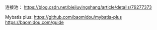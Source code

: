 连接池：
https://blog.csdn.net/biejiuyingshang/article/details/79277373

Mybatis plus:
https://github.com/baomidou/mybatis-plus
https://baomidou.com/guide